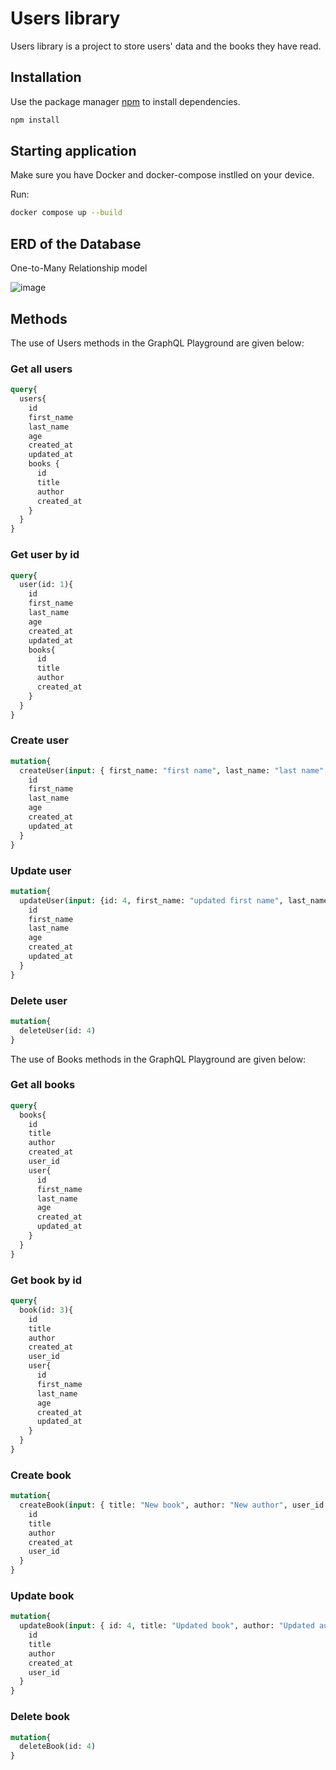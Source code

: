 # Users library
Users library is a project to store users' data and the books they have read.

## Installation
Use the package manager [npm](https://www.npmjs.com/) to install dependencies.

```bash
npm install
```

## Starting application
Make sure you have Docker and docker-compose instlled on your device.

Run: 
```bash
docker compose up --build
```

## ERD of the Database
One-to-Many Relationship model

![image](https://user-images.githubusercontent.com/99865495/192115782-26fae888-75ed-4a64-8b3e-16781c829482.png)


## Methods
The use of Users methods in the GraphQL Playground are given below:
### Get all users
```graphql
query{
  users{
    id
    first_name
    last_name
    age
    created_at
    updated_at
    books {
      id
      title
      author
      created_at
    }
  }
}
```
### Get user by id
```graphql
query{
  user(id: 1){
    id
    first_name
    last_name
    age
    created_at
    updated_at
    books{
      id
      title
      author
      created_at
    }
  }
}
```
### Create user
```graphql
mutation{
  createUser(input: { first_name: "first name", last_name: "last name", age: 19 }){
    id
    first_name
    last_name
    age
    created_at
    updated_at
  }
}
```
### Update user
```graphql
mutation{
  updateUser(input: {id: 4, first_name: "updated first name", last_name: "updated last name", age: 20 }){
    id
    first_name
    last_name
    age
    created_at
    updated_at
  }
}
```

### Delete user
```graphql
mutation{
  deleteUser(id: 4)
}
```

The use of Books methods in the GraphQL Playground are given below:

### Get all books
```graphql
query{
  books{
    id
    title
    author
    created_at
    user_id
    user{
      id
      first_name
      last_name
      age
      created_at
      updated_at
    }
  }
}
```
### Get book by id
```graphql
query{
  book(id: 3){
    id
    title
    author
    created_at
    user_id
    user{
      id
      first_name
      last_name
      age
      created_at
      updated_at
    }
  }
}
```
### Create book
```graphql
mutation{
  createBook(input: { title: "New book", author: "New author", user_id: 1}){
    id
    title
    author
    created_at
    user_id
  }
}
```
### Update book
```graphql
mutation{
  updateBook(input: { id: 4, title: "Updated book", author: "Updated author", user_id: 1}){
    id
    title
    author
    created_at
    user_id
  }
}
```
### Delete book
```graphql
mutation{
  deleteBook(id: 4)
}
```
